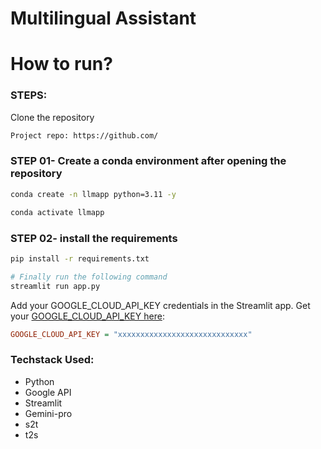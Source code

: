 # Multilingual Assistant 


# How to run?
### STEPS:

Clone the repository

```bash
Project repo: https://github.com/
```
### STEP 01- Create a conda environment after opening the repository

```bash
conda create -n llmapp python=3.11 -y
```

```bash
conda activate llmapp
```


### STEP 02- install the requirements
```bash
pip install -r requirements.txt
```


```bash
# Finally run the following command
streamlit run app.py
```

Add your GOOGLE_CLOUD_API_KEY credentials in  the Streamlit app. Get your [GOOGLE_CLOUD_API_KEY here](https://ai.google.dev/gemini-api): 

```ini
GOOGLE_CLOUD_API_KEY = "xxxxxxxxxxxxxxxxxxxxxxxxxxxxx"
```



### Techstack Used:

- Python
- Google API
- Streamlit
- Gemini-pro
- s2t
- t2s



